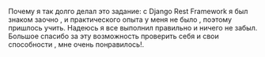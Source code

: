 Почему я так долго делал это задание: с Django Rest Framework я был знаком заочно , и практического опыта у меня не было , поэтому пришлось учить.
Надеюсь я все выполнил правильно и ничего не забыл.
Большое спасибо за эту возможность проверить себя и свои способности , мне очень понравилось!. 